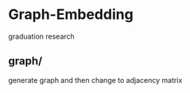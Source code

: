 # Graph-Embedding
graduation research

## graph/
generate graph and then change to adjacency matrix
